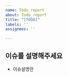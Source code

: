 ```yaml
---
name: Todo_report
about: Todo_report
title: "[TODO]"
labels: ''
assignees: ''

---
```


## 이슈를 설명해주세요

- 이슈설명란
